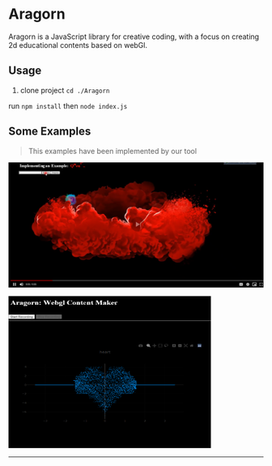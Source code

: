 # Aragorn 
Aragorn is a JavaScript library for creative coding, with a focus on creating 2d educational contents based on webGl.
## Usage
  1. clone project
 ``
  cd ./Aragorn
 ``

 run ``` npm install ```
 then ``` node index.js ```

## Some Examples
>This examples have been implemented by our tool

 [![Alternate Text](https://github.com/sajadsarlaki/Aragorn/blob/master/Aragorn/screen-shots/smoke.png)](https://drive.google.com/file/d/1aqF4APtjPlJj3ieTbCg1SkFOIeB2QUvr/preview "Click To Watch Video")
  <p align="left">
    <img src="https://github.com/sajadsarlaki/Aragorn/blob/master/Aragorn/screen-shots/heart.png"   width="400" height="300">
  </p>
 <hr>
 
